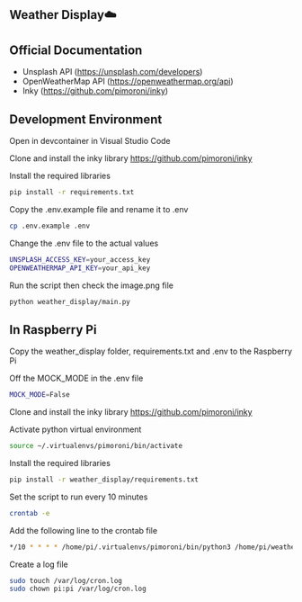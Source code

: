 ## Weather Display☁️
## Official Documentation
- Unsplash API (https://unsplash.com/developers)
- OpenWeatherMap API (https://openweathermap.org/api)
- Inky (https://github.com/pimoroni/inky)

## Development Environment
Open in devcontainer in Visual Studio Code

Clone and install the inky library
https://github.com/pimoroni/inky

Install the required libraries
```bash
pip install -r requirements.txt
```

Copy the .env.example file and rename it to .env
```bash
cp .env.example .env
```

Change the .env file to the actual values
```bash
UNSPLASH_ACCESS_KEY=your_access_key
OPENWEATHERMAP_API_KEY=your_api_key
```

Run the script then check the image.png file
```bash
python weather_display/main.py
```

## In Raspberry Pi

Copy the weather_display folder, requirements.txt and .env to the Raspberry Pi

Off the MOCK_MODE in the .env file
```bash
MOCK_MODE=False
```

Clone and install the inky library
https://github.com/pimoroni/inky


Activate python virtual environment
```bash
source ~/.virtualenvs/pimoroni/bin/activate
```

Install the required libraries
```bash
pip install -r weather_display/requirements.txt
```

Set the script to run every 10 minutes
```bash
crontab -e
```

Add the following line to the crontab file
```bash
*/10 * * * * /home/pi/.virtualenvs/pimoroni/bin/python3 /home/pi/weather_display/main.py >> /var/log/cron.log 2>&1
```

Create a log file
```bash
sudo touch /var/log/cron.log
sudo chown pi:pi /var/log/cron.log
```
